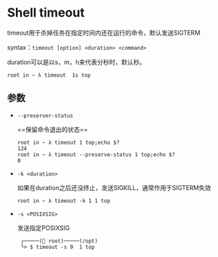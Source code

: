 # Shell timeout

timeout用于杀掉任务在指定时间内还在运行的命令，默认发送SIGTERM

syntax：`timeout [option] <duration> <command>`

duration可以是以s，m，h来代表分秒时，默认秒。

```
root in ~ λ timeout  1s top
```

## 参数

- `--preserver-status`

  ==保留命令退出的状态==

  ```
  root in ~ λ timeout 1 top;echo $?
  124
  root in ~ λ timeout --preserve-status 1 top;echo $?
  0
  ```

- `-k <duration>`

  如果在duration之后还没终止，发送SIGKILL，通常作用于SIGTERM失效

  ```
  root in ~ λ timeout -k 1 1 top
  ```

- `-s <POSIXSIG>`

  发送指定POSIXSIG

  ```
   ┌─────( root)─────(/opt) 
   └> $ timeout -s 9  1 top
  ```

  